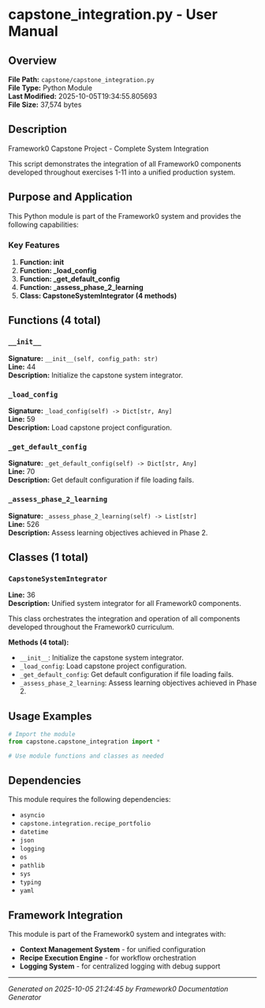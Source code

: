 # capstone_integration.py - User Manual

## Overview
**File Path:** `capstone/capstone_integration.py`  
**File Type:** Python Module  
**Last Modified:** 2025-10-05T19:34:55.805693  
**File Size:** 37,574 bytes  

## Description
Framework0 Capstone Project - Complete System Integration

This script demonstrates the integration of all Framework0 components
developed throughout exercises 1-11 into a unified production system.

## Purpose and Application
This Python module is part of the Framework0 system and provides the following capabilities:

### Key Features
1. **Function: __init__**
2. **Function: _load_config**
3. **Function: _get_default_config**
4. **Function: _assess_phase_2_learning**
5. **Class: CapstoneSystemIntegrator (4 methods)**

## Functions (4 total)

### `__init__`

**Signature:** `__init__(self, config_path: str)`  
**Line:** 44  
**Description:** Initialize the capstone system integrator.

### `_load_config`

**Signature:** `_load_config(self) -> Dict[str, Any]`  
**Line:** 59  
**Description:** Load capstone project configuration.

### `_get_default_config`

**Signature:** `_get_default_config(self) -> Dict[str, Any]`  
**Line:** 70  
**Description:** Get default configuration if file loading fails.

### `_assess_phase_2_learning`

**Signature:** `_assess_phase_2_learning(self) -> List[str]`  
**Line:** 526  
**Description:** Assess learning objectives achieved in Phase 2.


## Classes (1 total)

### `CapstoneSystemIntegrator`

**Line:** 36  
**Description:** Unified system integrator for all Framework0 components.

This class orchestrates the integration and operation of all
components developed throughout the Framework0 curriculum.

**Methods (4 total):**
- `__init__`: Initialize the capstone system integrator.
- `_load_config`: Load capstone project configuration.
- `_get_default_config`: Get default configuration if file loading fails.
- `_assess_phase_2_learning`: Assess learning objectives achieved in Phase 2.


## Usage Examples

```python
# Import the module
from capstone.capstone_integration import *

# Use module functions and classes as needed
```


## Dependencies

This module requires the following dependencies:

- `asyncio`
- `capstone.integration.recipe_portfolio`
- `datetime`
- `json`
- `logging`
- `os`
- `pathlib`
- `sys`
- `typing`
- `yaml`


## Framework Integration

This module is part of the Framework0 system and integrates with:

- **Context Management System** - for unified configuration
- **Recipe Execution Engine** - for workflow orchestration
- **Logging System** - for centralized logging with debug support


---
*Generated on 2025-10-05 21:24:45 by Framework0 Documentation Generator*
